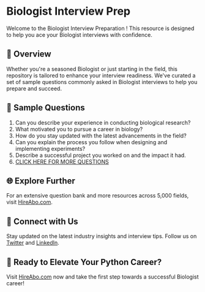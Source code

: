 # Biologist Interview Prep

Welcome to the Biologist Interview Preparation ! This resource is designed to help you ace your Biologist interviews with confidence.

## 🚀 Overview

Whether you're a seasoned Biologist or just starting in the field, this repository is tailored to enhance your interview readiness. We've curated a set of sample questions commonly asked in Biologist interviews to help you prepare and succeed.

## 📝 Sample Questions

1. Can you describe your experience in conducting biological research?
2. What motivated you to pursue a career in biology?
3. How do you stay updated with the latest advancements in the field?
4. Can you explain the process you follow when designing and implementing experiments?
5. Describe a successful project you worked on and the impact it had.
6. [CLICK HERE FOR MORE QUESTIONS](https://hireabo.com/job/5_1_0/Biologist)

## 🌐 Explore Further

For an extensive question bank and more resources across 5,000 fields, visit [HireAbo.com](https://www.hireabo.com).

## 📱 Connect with Us

Stay updated on the latest industry insights and interview tips. Follow us on [Twitter](https://twitter.com/hireabo) and [LinkedIn](https://www.linkedin.com/in/hire-abo-3609972a8/).

## 🚀 Ready to Elevate Your Python Career?

Visit [HireAbo.com](https://www.hireabo.com) now and take the first step towards a successful Biologist career!